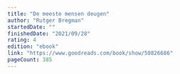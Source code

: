 ```yaml
---
title: "De meeste mensen deugen"
author: "Rutger Bregman"
startedDate: ""
finishedDate: "2021/09/28"
rating: 4
edition: "ebook"
link: "https://www.goodreads.com/book/show/50826686"
pageCount: 385
---
```



